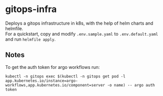 # gitops-infra

Deploys a gitops infrastructure in k8s, with the help of helm charts and helmfile.  
For a quickstart, copy and modify `.env.sample.yaml` to `.env.default.yaml` and run `helmfile apply`.

## Notes

To get the auth token for argo workflows run:
```
kubectl -n gitops exec $(kubectl -n gitops get pod -l app.kubernetes.io/instance=argo-workflows,app.kubernetes.io/component=server -o name) -- argo auth token
```
